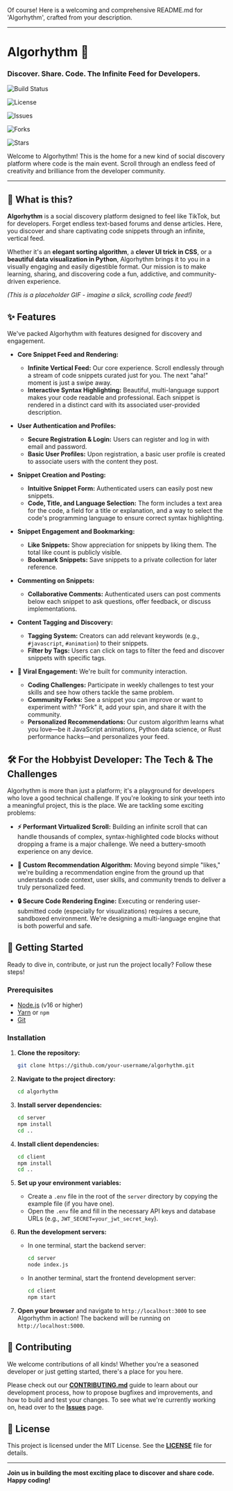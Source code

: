 Of course! Here is a welcoming and comprehensive README.md for 'Algorhythm', crafted from your description.

---

# Algorhythm 🥁

### Discover. Share. Code. The Infinite Feed for Developers.


![Build Status](https://img.shields.io/badge/build-passing-brightgreen)


![License](https://img.shields.io/badge/license-MIT-blue)


![Issues](https://img.shields.io/github/issues/your-username/algorhythm)


![Forks](https://img.shields.io/github/forks/your-username/algorhythm)


![Stars](https://img.shields.io/github/stars/your-username/algorhythm)


Welcome to Algorhythm! This is the home for a new kind of social discovery platform where code is the main event. Scroll through an endless feed of creativity and brilliance from the developer community.

---

## 🧐 What is this?

**Algorhythm** is a social discovery platform designed to feel like TikTok, but for developers. Forget endless text-based forums and dense articles. Here, you discover and share captivating code snippets through an infinite, vertical feed.

Whether it's an **elegant sorting algorithm**, a **clever UI trick in CSS**, or a **beautiful data visualization in Python**, Algorhythm brings it to you in a visually engaging and easily digestible format. Our mission is to make learning, sharing, and discovering code a fun, addictive, and community-driven experience.


 
*(This is a placeholder GIF - imagine a slick, scrolling code feed!)*

## ✨ Features

We've packed Algorhythm with features designed for discovery and engagement.

*   **Core Snippet Feed and Rendering:**
    *   **Infinite Vertical Feed:** Our core experience. Scroll endlessly through a stream of code snippets curated just for you. The next "aha!" moment is just a swipe away.
    *   **Interactive Syntax Highlighting:** Beautiful, multi-language support makes your code readable and professional. Each snippet is rendered in a distinct card with its associated user-provided description.

*   **User Authentication and Profiles:**
    *   **Secure Registration & Login:** Users can register and log in with email and password.
    *   **Basic User Profiles:** Upon registration, a basic user profile is created to associate users with the content they post.

*   **Snippet Creation and Posting:**
    *   **Intuitive Snippet Form:** Authenticated users can easily post new snippets.
    *   **Code, Title, and Language Selection:** The form includes a text area for the code, a field for a title or explanation, and a way to select the code's programming language to ensure correct syntax highlighting.

*   **Snippet Engagement and Bookmarking:**
    *   **Like Snippets:** Show appreciation for snippets by liking them. The total like count is publicly visible.
    *   **Bookmark Snippets:** Save snippets to a private collection for later reference.

*   **Commenting on Snippets:**
    *   **Collaborative Comments:** Authenticated users can post comments below each snippet to ask questions, offer feedback, or discuss implementations.

*   **Content Tagging and Discovery:**
    *   **Tagging System:** Creators can add relevant keywords (e.g., `#javascript`, `#animation`) to their snippets.
    *   **Filter by Tags:** Users can click on tags to filter the feed and discover snippets with specific tags.

*   **🚀 Viral Engagement:** We're built for community interaction.
    *   **Coding Challenges:** Participate in weekly challenges to test your skills and see how others tackle the same problem.
    *   **Community Forks:** See a snippet you can improve or want to experiment with? "Fork" it, add your spin, and share it with the community.
    *   **Personalized Recommendations:** Our custom algorithm learns what you love—be it JavaScript animations, Python data science, or Rust performance hacks—and personalizes your feed.

## 🛠️ For the Hobbyist Developer: The Tech & The Challenges

Algorhythm is more than just a platform; it's a playground for developers who love a good technical challenge. If you're looking to sink your teeth into a meaningful project, this is the place. We are tackling some exciting problems:

*   **⚡ Performant Virtualized Scroll:** Building an infinite scroll that can handle thousands of complex, syntax-highlighted code blocks without dropping a frame is a major challenge. We need a buttery-smooth experience on any device.

*   **🧠 Custom Recommendation Algorithm:** Moving beyond simple "likes," we're building a recommendation engine from the ground up that understands code context, user skills, and community trends to deliver a truly personalized feed.

*   **🔒 Secure Code Rendering Engine:** Executing or rendering user-submitted code (especially for visualizations) requires a secure, sandboxed environment. We're designing a multi-language engine that is both powerful and safe.

## 🚀 Getting Started

Ready to dive in, contribute, or just run the project locally? Follow these steps!

### Prerequisites

*   [Node.js](https://nodejs.org/en/) (v16 or higher)
*   [Yarn](https://yarnpkg.com/) or `npm`
*   [Git](https://git-scm.com/)

### Installation

1.  **Clone the repository:**
    ```bash
    git clone https://github.com/your-username/algorhythm.git
    ```

2.  **Navigate to the project directory:**
    ```bash
    cd algorhythm
    ```

3.  **Install server dependencies:**
    ```bash
    cd server
    npm install
    cd ..
    ```

4.  **Install client dependencies:**
    ```bash
    cd client
    npm install
    cd ..
    ```

5.  **Set up your environment variables:**
    *   Create a `.env` file in the root of the `server` directory by copying the example file (if you have one).
    *   Open the `.env` file and fill in the necessary API keys and database URLs (e.g., `JWT_SECRET=your_jwt_secret_key`).

6.  **Run the development servers:**
    *   In one terminal, start the backend server:
        ```bash
        cd server
        node index.js
        ```
    *   In another terminal, start the frontend development server:
        ```bash
        cd client
        npm start
        ```

7.  **Open your browser** and navigate to `http://localhost:3000` to see Algorhythm in action! The backend will be running on `http://localhost:5000`.

## 🤝 Contributing

We welcome contributions of all kinds! Whether you're a seasoned developer or just getting started, there's a place for you here.

Please check out our **[CONTRIBUTING.md](link-to-contributing.md)** guide to learn about our development process, how to propose bugfixes and improvements, and how to build and test your changes. To see what we're currently working on, head over to the **[Issues](link-to-issues)** page.

## 📜 License

This project is licensed under the MIT License. See the **[LICENSE](LICENSE)** file for details.

---

**Join us in building the most exciting place to discover and share code. Happy coding!**